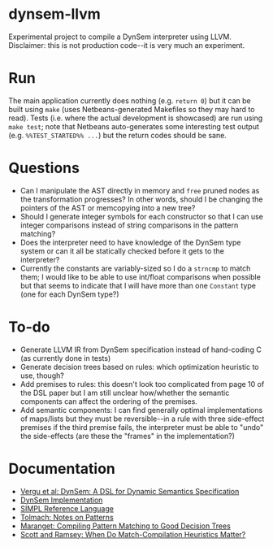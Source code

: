 # dynsem-llvm

Experimental project to compile a DynSem interpreter using LLVM. Disclaimer: this is not production code--it is very much an experiment.

# Run

The main application currently does nothing (e.g. `return 0`) but it can be built using `make` (uses Netbeans-generated Makefiles so they may hard to read). Tests (i.e. where the actual development is showcased) are run using `make test`; note that Netbeans auto-generates some interesting test output (e.g. `%%TEST_STARTED%% ...`) but the return codes should be sane.

# Questions

- Can I manipulate the AST directly in memory and `free` pruned nodes as the transformation progresses? In other words, should I be changing the pointers of the AST or memcopying into a new tree?
- Should I generate integer symbols for each constructor so that I can use integer comparisons instead of string comparisons in the pattern matching?
- Does the interpreter need to have knowledge of the DynSem type system or can it all be statically checked before it gets to the interpreter?
- Currently the constants are variably-sized so I do a `strncmp` to match them; I would like to be able to use int/float comparisons when possible but that seems to indicate that I will have more than one `Constant` type (one for each DynSem type?)

# To-do

- Generate LLVM IR from DynSem specification instead of hand-coding C (as currently done in tests)
- Generate decision trees based on rules: which optimization heuristic to use, though?
- Add premises to rules: this doesn't look too complicated from page 10 of the DSL paper but I am still unclear how/whether the semantic components can affect the ordering of the premises.
- Add semantic components: I can find generally optimal implementations of maps/lists but they must be reversible--in a rule with three side-effect premises if the third premise fails, the interpreter must be able to "undo" the side-effects (are these the "frames" in the implementation?) 

# Documentation

- [Vergu et al: DynSem: A DSL for Dynamic Semantics Specification](http://swerl.tudelft.nl/twiki/pub/Main/TechnicalReports/TUD-SERG-2015-003.pdf)
- [DynSem Implementation](https://github.com/metaborg/dynsem)
- [SIMPL Reference Language](https://github.com/MetaBorgCube/simpl)
- [Tolmach: Notes on Patterns](doc/tolmach-pattern-notes.pdf)
- [Maranget: Compiling Pattern Matching to Good Decision Trees](http://moscova.inria.fr/~maranget/papers/ml05e-maranget.pdf)
- [Scott and Ramsey: When Do Match-Compilation Heuristics Matter?](https://pdfs.semanticscholar.org/b8d1/e3b73db3e6549334cc7c20da060516c3188a.pdf)
